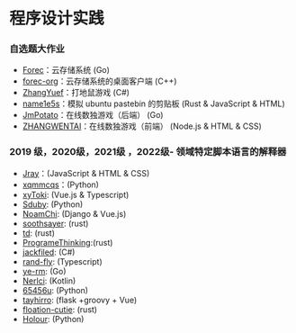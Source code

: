 # 程序设计实践

### 自选题大作业

* [Forec](https://github.com/Forec/cloud-storage)：云存储系统 (Go)
* [forec-org](https://github.com/forec-org/cloud-storage-client)：云存储系统的桌面客户端 (C++)
* [ZhangYuef](https://github.com/ZhangYuef/Hit-the-Mole)：打地鼠游戏 (C#)
* [name1e5s](https://github.com/kuso-kodo/pastebin.rs)：模拟 ubuntu pastebin 的剪贴板 (Rust & JavaScript & HTML)
* [JmPotato](https://github.com/JmPotato/Sudoku-backend)：在线数独游戏（后端） (Go)
* [ZHANGWENTAI](https://github.com/ZHANGWENTAI/Sudoku-frontend)：在线数独游戏（前端） (Node.js & HTML & CSS)


### 2019 级，2020级，2021级 ，2022级- 领域特定脚本语言的解释器

* [Jray](https://github.com/Jraaay/domain-specific-scripting-language-interpreter-js)：(JavaScript & HTML & CSS)
* [xqmmcqs](https://github.com/xqmmcqs/robot-DSL)：(Python)
* [xyToki](https://github.com/tokiInBUPT/talkbot): (Vue.js & Typescript)
* [Sduby](https://github.com/Sduby22/PP_hw): (Python)
* [NoamChi](https://github.com/PopChicken/lab.dsl-chatbot): (Django & Vue.js)
* [soothsayer](https://github.com/Adam-Teng/robot-dsl): (rust)
* [td](https://github.com/tangdouer1005/customer-service-robot): (rust)
* [ProgrameThinking](https://github.com/ProgrameThinking/robot_dsl):(rust)
* [jackfiled](https://github.com/jackfiled/Katheryne): (C#)
* [rand-fly](https://github.com/rand-fly/bupt_work_collection/tree/main/ChattyCat): (Typescript)
* [ye-rm](https://github.com/ye-rm/MyDSL): (Go)
* [Nerlci](https://github.com/Nerlci/dialogik): (Kotlin)
* [65456u](https://github.com/65456u/scholar-archive/tree/main/projects/ChatFlow): (Python)
* [tayhirro](https://github.com/Tayhirro/BUPT_DSL_Groovy): (flask +groovy + Vue)
* [floation-cutie](https://github.com/floation-cutie/service_robot): (rust)
* [Holour](https://github.com/Holour/U-Shall-Eat): (Python)
